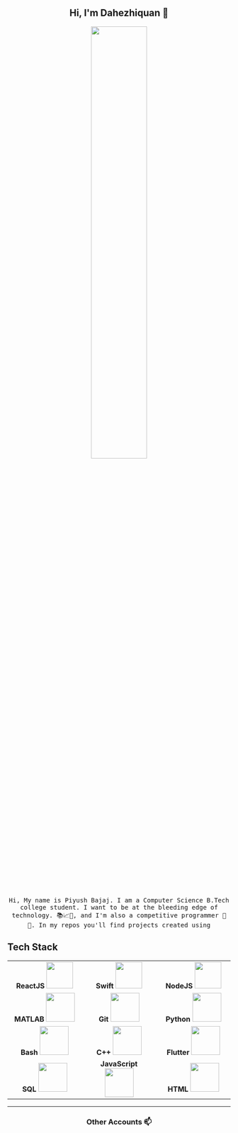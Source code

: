 <h2 align="center"> Hi, I'm Dahezhiquan 👋 <br/> </h2> 

<p align="center"><img width=50% src="https://wompampsupport.azureedge.net/fetchimage?siteId=7575&v=2&jpgQuality=100&width=700&url=https%3A%2F%2Fi.kym-cdn.com%2Fentries%2Ficons%2Ffacebook%2F000%2F021%2F807%2Fig9OoyenpxqdCQyABmOQBZDI0duHk2QZZmWg2Hxd4ro.jpg" alt=""></p>


<p align="center"> <samp>Hi, My name is Piyush Bajaj. I am a Computer Science B.Tech college student. I want to be at the bleeding edge of technology. 📚📈🔬, and I'm also a competitive programmer 🤩 🎈. In my repos you'll find projects created using </samp>

## Tech Stack

<table>
<tbody>
 <tr>
<td align="center" width="20%">
<span><b style="text-align: center;">ReactJS</b></span> 
<img height=60px src="https://img.icons8.com/ultraviolet/2x/react.png" alt=""> 
</td>

<td align="center" width="20%">
<span><b style="text-align: center;">Swift</b></span> 
<img height=60px src="https://img.icons8.com/fluent/96/swift.png" alt=""> 
</td>

<td align="center" width="20%">
<span><b style="text-align: center;">NodeJS</b></span> 
<img height=60px src="https://img.icons8.com/color/2x/nodejs.png" alt=""> 
</td>
</tr>

<tr>
<td align="center" width="20%">
<span><b style="text-align: center;">MATLAB</b></span> 
<img height=65px src="https://img.icons8.com/nolan/2x/matlab.png" alt=""> 
</td>

<td align="center" width="20%">
<span><b style="text-align: center;">Git</b></span> 
<img height=65px src="https://img.icons8.com/ios-glyphs/2x/github-2.png" alt=""> 
</td>

<td align="center" width="20%">
<span><b style="text-align: center;">Python</b></span> 
<img height=65px src="https://img.icons8.com/color/2x/python.png" alt=""> 
</td>
</tr>

<tr>
<td align="center" width="20%">
<span><b style="text-align: center;">Bash</b></span> 
<img height=65px src="https://img.icons8.com/bubbles/2x/console.png" alt=""> 
</td>

<td align="center" width="20%">
<span><b style="text-align: center;">C++</b></span> 
<img height=65px src="https://isocpp.org/assets/images/cpp_logo.png" alt=""> 
</td>



<td align="center" width="20%">
<span><b style="text-align: center;">Flutter</b></span> 
<img height=65px src="https://img.icons8.com/color/2x/flutter.png" alt=""> 
</td>
</tr>

<tr>
<td align="center" width="20%">
<span><b style="text-align: center;">SQL</b></span> 
<img height=65px src="https://img.icons8.com/ios-filled/2x/sql.png" alt=""> 
</td>

<td align="center" width="20%">
<span><b style="text-align: center;">JavaScript</b></span> 
<img height=65px src="https://img.icons8.com/color/2x/javascript.png" alt=""> 
</td>

<td align="center" width="20%">
<span><b style="text-align: center;">HTML</b></span> 
<img height=65px src="https://img.icons8.com/color/2x/html-5.png" alt=""> 
</td>
</tr>

</tbody>
</table>

____



<h3 align="center"> Other Accounts 📫 </h3>
<br />
<p align="center">
<a href="https://www.linkedin.com/in/piyushxbajaj/"><img src="https://img.shields.io/badge/linkedin-%230077B5.svg?&style=for-the-badge&logo=linkedin&logoColor=white" alt=""/></a>
<a href="https://instagram.com/smrtdvlpr"><img src="https://img.shields.io/badge/instagram-%23E4405F.svg?&style=for-the-badge&logo=instagram&logoColor=white" alt=""/></a>

</p>

